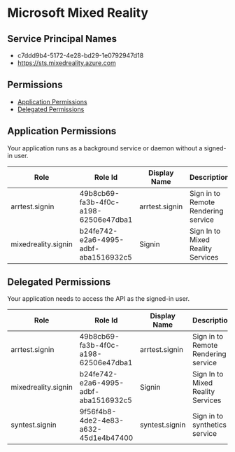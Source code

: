 # Microsoft Mixed Reality
## Service Principal Names
- c7ddd9b4-5172-4e28-bd29-1e0792947d18
- https://sts.mixedreality.azure.com

 ## Permissions
- [Application Permissions](#application-permissions)
- [Delegated Permissions](#delegated-permissions)

## Application Permissions
Your application runs as a background service or daemon without a signed-in user.

| Role | Role Id | Display Name | Description |
|---|---|---|---|
| arrtest.signin | 49b8cb69-fa3b-4f0c-a198-62506e47dba1 | arrtest.signin | Sign in to Remote Rendering service |
| mixedreality.signin | b24fe742-e2a6-4995-adbf-aba1516932c5 | Signin | Sign In to Mixed Reality Services |

## Delegated Permissions
Your application needs to access the API as the signed-in user. 

| Role | Role Id | Display Name | Description |
|---|---|---|---|
| arrtest.signin | 49b8cb69-fa3b-4f0c-a198-62506e47dba1 | arrtest.signin | Sign in to Remote Rendering service |
| mixedreality.signin | b24fe742-e2a6-4995-adbf-aba1516932c5 | Signin | Sign In to Mixed Reality Services |
| syntest.signin | 9f56f4b8-4de2-4e83-a632-45d1e4b47400 | syntest.signin | Sign in to synthetics service |

